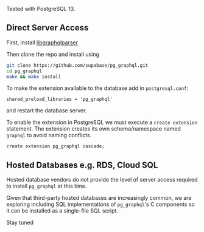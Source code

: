 Tested with PostgreSQL 13.

## Direct Server Access

First, install [libgraphqlparser](https://github.com/graphql/libgraphqlparser)

Then clone the repo and install using

```bash
git clone https://github.com/supabase/pg_graphql.git
cd pg_graphql
make && make install
```

To make the extension available to the database add in `postgresql.conf`:

```
shared_preload_libraries = 'pg_graphql'
```

and restart the database server.

To enable the extension in PostgreSQL we must execute a `create extension` statement. The extension creates its own schema/namespace named `graphql` to avoid naming conflicts.

```psql
create extension pg_graphql cascade;
```

## Hosted Databases e.g. RDS, Cloud SQL

Hosted database vendors do not provide the level of server access required to install `pg_graphql` at this time.

Given that third-party hosted databases are increasingly common, we are exploring including SQL implementations of `pg_graphql`'s C components so it can be installed as a single-file SQL script.

Stay tuned
